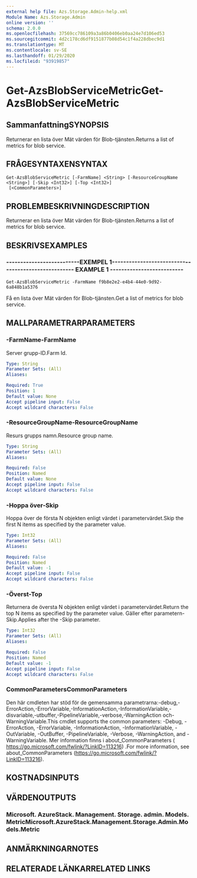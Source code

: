 ```yaml
---
external help file: Azs.Storage.Admin-help.xml
Module Name: Azs.Storage.Admin
online version: ''
schema: 2.0.0
ms.openlocfilehash: 37569cc786109a3a86b0406eb0aa24e7d106ed53
ms.sourcegitcommit: 4d2c178cd6df9151877b08d54c1f4a228dbec9d1
ms.translationtype: MT
ms.contentlocale: sv-SE
ms.lasthandoff: 01/29/2020
ms.locfileid: "93919857"
---
```

# <span data-ttu-id="40a59-101">Get-AzsBlobServiceMetric</span><span class="sxs-lookup"><span data-stu-id="40a59-101">Get-AzsBlobServiceMetric</span></span>

## <span data-ttu-id="40a59-102">Sammanfattning</span><span class="sxs-lookup"><span data-stu-id="40a59-102">SYNOPSIS</span></span>
<span data-ttu-id="40a59-103">Returnerar en lista över Mät värden för Blob-tjänsten.</span><span class="sxs-lookup"><span data-stu-id="40a59-103">Returns a list of metrics for blob service.</span></span>

## <span data-ttu-id="40a59-104">FRÅGESYNTAXEN</span><span class="sxs-lookup"><span data-stu-id="40a59-104">SYNTAX</span></span>

```
Get-AzsBlobServiceMetric [-FarmName] <String> [-ResourceGroupName <String>] [-Skip <Int32>] [-Top <Int32>]
 [<CommonParameters>]
```

## <span data-ttu-id="40a59-105">PROBLEMBESKRIVNING</span><span class="sxs-lookup"><span data-stu-id="40a59-105">DESCRIPTION</span></span>
<span data-ttu-id="40a59-106">Returnerar en lista över Mät värden för Blob-tjänsten.</span><span class="sxs-lookup"><span data-stu-id="40a59-106">Returns a list of metrics for blob service.</span></span>

## <span data-ttu-id="40a59-107">BESKRIVS</span><span class="sxs-lookup"><span data-stu-id="40a59-107">EXAMPLES</span></span>

### <span data-ttu-id="40a59-108">--------------------------EXEMPEL 1--------------------------</span><span class="sxs-lookup"><span data-stu-id="40a59-108">-------------------------- EXAMPLE 1 --------------------------</span></span>
```
Get-AzsBlobServiceMetric -FarmName f9b8e2e2-e4b4-44e0-9d92-6a848b1a5376
```

<span data-ttu-id="40a59-109">Få en lista över Mät värden för Blob-tjänsten.</span><span class="sxs-lookup"><span data-stu-id="40a59-109">Get a list of metrics for blob service.</span></span>

## <span data-ttu-id="40a59-110">MALLPARAMETRAR</span><span class="sxs-lookup"><span data-stu-id="40a59-110">PARAMETERS</span></span>

### <span data-ttu-id="40a59-111">-FarmName</span><span class="sxs-lookup"><span data-stu-id="40a59-111">-FarmName</span></span>
<span data-ttu-id="40a59-112">Server grupp-ID.</span><span class="sxs-lookup"><span data-stu-id="40a59-112">Farm Id.</span></span>

```yaml
Type: String
Parameter Sets: (All)
Aliases: 

Required: True
Position: 1
Default value: None
Accept pipeline input: False
Accept wildcard characters: False
```

### <span data-ttu-id="40a59-113">-ResourceGroupName</span><span class="sxs-lookup"><span data-stu-id="40a59-113">-ResourceGroupName</span></span>
<span data-ttu-id="40a59-114">Resurs grupps namn.</span><span class="sxs-lookup"><span data-stu-id="40a59-114">Resource group name.</span></span>

```yaml
Type: String
Parameter Sets: (All)
Aliases: 

Required: False
Position: Named
Default value: None
Accept pipeline input: False
Accept wildcard characters: False
```

### <span data-ttu-id="40a59-115">-Hoppa över</span><span class="sxs-lookup"><span data-stu-id="40a59-115">-Skip</span></span>
<span data-ttu-id="40a59-116">Hoppa över de första N objekten enligt värdet i parametervärdet.</span><span class="sxs-lookup"><span data-stu-id="40a59-116">Skip the first N items as specified by the parameter value.</span></span>

```yaml
Type: Int32
Parameter Sets: (All)
Aliases: 

Required: False
Position: Named
Default value: -1
Accept pipeline input: False
Accept wildcard characters: False
```

### <span data-ttu-id="40a59-117">-Överst</span><span class="sxs-lookup"><span data-stu-id="40a59-117">-Top</span></span>
<span data-ttu-id="40a59-118">Returnera de översta N objekten enligt värdet i parametervärdet.</span><span class="sxs-lookup"><span data-stu-id="40a59-118">Return the top N items as specified by the parameter value.</span></span>
<span data-ttu-id="40a59-119">Gäller efter parametern-Skip.</span><span class="sxs-lookup"><span data-stu-id="40a59-119">Applies after the -Skip parameter.</span></span>

```yaml
Type: Int32
Parameter Sets: (All)
Aliases: 

Required: False
Position: Named
Default value: -1
Accept pipeline input: False
Accept wildcard characters: False
```

### <span data-ttu-id="40a59-120">CommonParameters</span><span class="sxs-lookup"><span data-stu-id="40a59-120">CommonParameters</span></span>
<span data-ttu-id="40a59-121">Den här cmdleten har stöd för de gemensamma parametrarna:-debug,-ErrorAction,-ErrorVariable,-InformationAction,-InformationVariable,-disvariable,-utbuffer,-PipelineVariable,-verbose,-WarningAction och-WarningVariable.</span><span class="sxs-lookup"><span data-stu-id="40a59-121">This cmdlet supports the common parameters: -Debug, -ErrorAction, -ErrorVariable, -InformationAction, -InformationVariable, -OutVariable, -OutBuffer, -PipelineVariable, -Verbose, -WarningAction, and -WarningVariable.</span></span> <span data-ttu-id="40a59-122">Mer information finns i about_CommonParameters ( https://go.microsoft.com/fwlink/?LinkID=113216) .</span><span class="sxs-lookup"><span data-stu-id="40a59-122">For more information, see about_CommonParameters (https://go.microsoft.com/fwlink/?LinkID=113216).</span></span>

## <span data-ttu-id="40a59-123">KOSTNADS</span><span class="sxs-lookup"><span data-stu-id="40a59-123">INPUTS</span></span>

## <span data-ttu-id="40a59-124">VÄRDEN</span><span class="sxs-lookup"><span data-stu-id="40a59-124">OUTPUTS</span></span>

### <span data-ttu-id="40a59-125">Microsoft. AzureStack. Management. Storage. admin. Models. Metric</span><span class="sxs-lookup"><span data-stu-id="40a59-125">Microsoft.AzureStack.Management.Storage.Admin.Models.Metric</span></span>

## <span data-ttu-id="40a59-126">ANMÄRKNINGAR</span><span class="sxs-lookup"><span data-stu-id="40a59-126">NOTES</span></span>

## <span data-ttu-id="40a59-127">RELATERADE LÄNKAR</span><span class="sxs-lookup"><span data-stu-id="40a59-127">RELATED LINKS</span></span>

